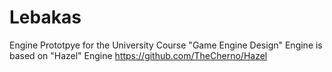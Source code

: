 # Lebakas
Engine Prototpye for the University Course "Game Engine Design"
Engine is based on "Hazel" Engine https://github.com/TheCherno/Hazel
